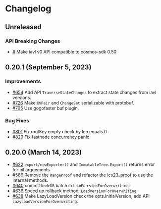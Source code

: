 # Changelog

## Unreleased

### API Breaking Changes

- [#]() Make iavl v0 API compatible to cosmos-sdk 0.50

## 0.20.1 (September 5, 2023)

### Improvements

- [#654](https://github.com/cosmos/iavl/pull/654) Add API `TraverseStateChanges` to extract state changes from iavl versions.
- [#726](https://github.com/cosmos/iavl/pull/726) Make `KVPair` and `ChangeSet` serializable with protobuf.
- [#795](https://github.com/cosmos/iavl/pull/795) Use gogofaster buf plugin.

### Bug Fixes

- [#801](https://github.com/cosmos/iavl/pull/801) Fix rootKey empty check by len equals 0.
- [#829](https://github.com/cosmos/iavl/pull/829) Fix fastnode concurrency panic.

## 0.20.0 (March 14, 2023)

- [#622](https://github.com/cosmos/iavl/pull/622) `export/newExporter()` and `ImmutableTree.Export()` returns error for nil arguements
- [#586](https://github.com/cosmos/iavl/pull/586) Remove the `RangeProof` and refactor the ics23_proof to use the internal methods.
- [#640](https://github.com/cosmos/iavl/pull/640) commit `NodeDB` batch in `LoadVersionForOverwriting`.
- [#636](https://github.com/cosmos/iavl/pull/636) Speed up rollback method: `LoadVersionForOverwriting`.
- [#638](https://github.com/cosmos/iavl/pull/638) Make LazyLoadVersion check the opts.InitialVersion, add API `LazyLoadVersionForOverwriting`.
